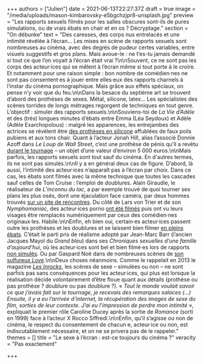 +++
authors = ["Julien"]
date = 2021-06-13T22:27:37Z
draft = true
image = "/media/uploads/mason-kimbarovsky-e5bgchzjpr8-unsplash.jpg"
preview = "Les rapports sexuels filmés pour les salles obscures sont-ils de pures simulations, ou de vrais ébats en chair et en os ? Décryptage."
section = "On débunke"
text = "Des caresses, des corps nus entrelacés et une intimité révélée à l’écran… Les mises en scène de rapports sexuels sont nombreuses au cinéma, avec des degrés de pudeur certes variables, entre visuels suggestifs et gros plans. Mais avoue-le : ne t’es-tu jamais demandé si tout ce que l’on voyait à l’écran était vrai ?\n\nSouvent, ce ne sont pas les corps des acteur·ices qui se mêlent à l’écran même si tout porte à le croire. Et notamment pour une raison simple : bon nombre de comédien·nes ne sont pas consentent·es à jouer entre elles·eux des rapports charnels à l’instar du cinéma pornographique. Mais grâce aux effets spéciaux, on pense n’y voir que du feu.\n\nDans la besace du septième art se trouvent d’abord des prothèses de sexes. Métal, silicone, latex… Les spécialistes des scènes torrides de longs métrages regorgent de techniques en tout genre. L’objectif : simuler des rapports sexuels.\n\nSouviens-toi de _La Vie d’Adèle_ et des (très) longues minutes d’ébats entre Emma (Léa Seydoux) et Adèle (Adèle Exarchopolous) : malgré les apparences, les entrejambes des actrices se révèlent être [des prothèses en silicone](https://www.liberation.fr/cinema/2016/09/30/la-vie-d-adele-le-conseil-d-etat-donne-raison-au-ministere-de-la-culture_1516072/) affublées de faux poils pubiens et aux tons chair. Quant à l’acteur Jonah Hill, alias l’associé Donnie Azoff dans _Le Loup de Wall Street_, c’est une prothèse de pénis qu’il a revêtu [durant le tournage](http://www.slate.fr/story/103077/protheses-penis-films-americains) – un objet d’une valeur d’environ 5 000 euros.\n\nMais parfois, les rapports sexuels sont tout sauf du cinéma. En d'autres termes, ils ne sont pas simulés.\n\nIl y a en général deux cas de figure. D’abord, là aussi, l’intimité des acteur·ices n’apparaît pas à l’écran par choix. Dans ce cas, les ébats sont filmés avec la même technique que toutes les cascades sauf celles de Tom Cruise : l’emploi de doublures. Alain Giraudie, le réalisateur de _L’inconnu du lac_, a par exemple trouvé de quoi tourner ses plans les plus osés, dont une éjaculation face caméra, par deux hommes trouvés [sur un site de rencontres](https://www.lesinrocks.com/cinema/histoire-de-faux-culs-1757-30-07-2013/). Du côté de Lars von Trier et de son _Nymphomaniac_, des acteur·ices porno [ont été filmés](https://www.wired.co.uk/article/nymphomaniac) puis ont vu leurs visages être remplacés numériquement par ceux des comédien·nes originaux·les. Habile.\n\nEnfin, eh bien oui, certain·es acteur·ices passent outre les prothèses et les doublures et se laissent bien filmer [en pleins ébats](https://fr.wikipedia.org/wiki/Liste_de_films_non_pornographiques_contenant_des_actes_sexuels_non_simul%C3%A9s). C’était le parti pris de réalisme adopté par Jean-Marc Barr (l’ancien Jacques Mayol du _Grand bleu_) dans ses _Chroniques sexuelles d’une famille d’aujourd’hui_, où les acteur·ices sont bel et bien filmé·es lors de rapports [non simulés](https://www.allocine.fr/article/fichearticle_gen_carticle=18635909.html?page=11). Ou par Gaspard Noë dans de nombreuses scènes de [son sulfureux _Love_](https://www.allocine.fr/article/fichearticle_gen_carticle=18691333.html).\n\nDeux choses néanmoins. Comme le rappelait en 2013 le magazine [_Les Inrocks_](https://www.lesinrocks.com/cinema/histoire-de-faux-culs-1757-30-07-2013/), les scènes de sexe – simulées ou non – ne sont parfois pas sans conséquences pour les acteur·ices, qui plus est lorsque la réalisation décide volontairement d’être floue quant aux détails (prothèse ou pas prothèse ? doublure ou pas doublure ?). « _Tout le monde voulait savoir ce que j’avais fait sur le tournage, je recevais des remarques salaces (…) Ensuite, il y a eu l’arrivée d’internet, la récupération des images de sexe du film, sorties de leur contexte. J’ai eu l’impression de perdre mon intimité »_, expliquait le premier rôle Caroline Ducey après la sortie de _Romance_ (sorti en 1999) face à l’acteur X Rocco Siffredi.\n\nEnfin, qu’il s’agisse ou non de cinéma, le respect du consentement de chacun·e, acteur·ice ou non, est indiscutablement nécessaire, et on ne se privera pas de le rappeler."
themes = []
title = "Le sexe à l’écran : est-ce toujours du cinéma ?"
veracity = "Pas exactement"

+++
